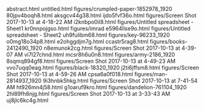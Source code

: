 abstract.html
untitled.html
figures/crumpled-paper-1852978_1920
80jpv4boqh8.html
aksgcv44g38.html
ijdo5fvf36o.html
figures/Screen Shot 2017-10-13 at 4-18-22 AM
i2knbpo0il8.html
figures/Untitled spreadsheet - Sheet1
kr0nnpojgso.html
figures/imrad
e5964llse9o.html
figures/Untitled spreadsheet - Sheet2
uh9fulibm68.html
figures/key-96233_1920
o0mg18o34p8.html
e2ohggdjm7g.html
ccastr5rag8.html
figures/books-2412490_1920
n8emunok2cg.html
figures/Screen Shot 2017-10-13 at 4-39-07 AM
vi7l27chnd.html
mcsr8h6u0n8.html
figures/army-2186_1920
8sqmq894gf8.html
figures/Screen Shot 2017-10-13 at 4-49-23 AM
vvo7uqq0eag.html
figures/black-18320_1920
j2ti6jffsm8.html
figures/Screen Shot 2017-10-13 at 4-59-26 AM
cpsa6a0f018.html
figures/man-2814937_1920
9i3hnbk5hkg.html
figures/Screen Shot 2017-10-13 at 7-41-54 AM
ht926mn4j58.html
g1oaruf9kro.html
figures/dandelion-761104_1920
2hl89fh8njg.html
figures/Screen Shot 2017-10-13 at 3-33-43 AM
uj8jlc6kc4g.html